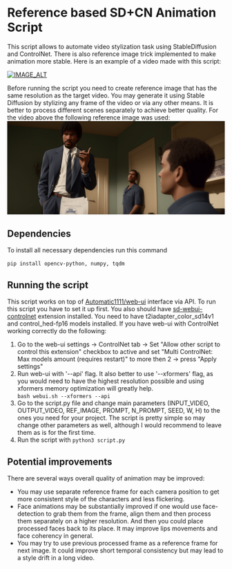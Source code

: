 # Reference based SD+CN Animation Script
This script allows to automate video stylization task using StableDiffusion and ControlNet. There is also reference image trick implemented to make animation more stable. Here is an example of a video made with this script:

[![IMAGE_ALT](https://img.youtube.com/vi/YW1JBJ57YBQ/0.jpg)](https://youtu.be/YW1JBJ57YBQ)

Before running the script you need to create reference image that has the same resolution as the target video. You may generate it using Stable Diffusion by stylizing any frame of the video or via any other means. It is better to process different scenes separately to achieve better quality. For the video above the following reference image was used:
![Reference image!](/init.png "Reference image")

## Dependencies
To install all necessary dependencies run this command
```
pip install opencv-python, numpy, tqdm
```

## Running the script
This script works on top of [Automatic1111/web-ui](https://github.com/AUTOMATIC1111/stable-diffusion-webui) interface via API. To run this script you have to set it up first. You also should have [sd-webui-controlnet](https://github.com/Mikubill/sd-webui-controlnet) extension installed. You need to have t2iadapter_color_sd14v1 and control_hed-fp16 models installed. If you have web-ui with ControlNet working correctly do the following:
1. Go to the web-ui settings -> ControlNet tab -> Set "Allow other script to control this extension" checkbox to active and set "Multi ControlNet: Max models amount (requires restart)" to more then 2 -> press "Apply settings"
2. Run web-ui with '--api' flag. It also better to use '--xformers' flag, as you would need to have the highest resolution possible and using xformers memory optimization will greatly help.   
```bash webui.sh --xformers --api```
3. Go to the script.py file and change main parameters (INPUT_VIDEO, OUTPUT_VIDEO, REF_IMAGE, PROMPT, N_PROMPT, SEED, W, H) to the ones you need for your project. The script is pretty simple so may change other parameters as well, although I would recommend to leave them as is for the first time.
4. Run the script with ```python3 script.py```

## Potential improvements
There are several ways overall quality of animation may be improved:
* You may use separate reference frame for each camera position to get more consistent style of the characters and less flickering.
* Face animations may be substantially improved if one would use face-detection to grab them from the frame, align them and then process them separately on a higher resolution. And then you could place processed faces back to its place. It may improve lips movements and face coherency in general.
* You may try to use previous processed frame as a reference frame for next image. It could improve short temporal consistency but may lead to a style drift in a long video.